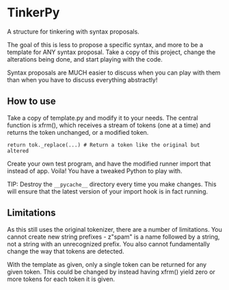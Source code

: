 TinkerPy
========

A structure for tinkering with syntax proposals.

The goal of this is less to propose a specific syntax, and more to be a
template for ANY syntax proposal. Take a copy of this project, change the
alterations being done, and start playing with the code.

Syntax proposals are MUCH easier to discuss when you can play with them than
when you have to discuss everything abstractly!

How to use
----------

Take a copy of template.py and modify it to your needs. The central function
is xfrm(), which receives a stream of tokens (one at a time) and returns the
token unchanged, or a modified token.

    return tok._replace(...) # Return a token like the original but altered

Create your own test program, and have the modified runner import that instead
of app. Voila! You have a tweaked Python to play with.

TIP: Destroy the `__pycache__` directory every time you make changes. This
will ensure that the latest version of your import hook is in fact running.

Limitations
-----------

As this still uses the original tokenizer, there are a number of limitations.
You cannot create new string prefixes - z"spam" is a name followed by a string,
not a string with an unrecognized prefix. You also cannot fundamentally change
the way that tokens are detected.

With the template as given, only a single token can be returned for any given
token. This could be changed by instead having xfrm() yield zero or more tokens
for each token it is given.
